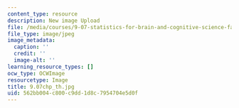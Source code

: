 ```yaml
---
content_type: resource
description: New image Upload
file: /media/courses/9-07-statistics-for-brain-and-cognitive-science-fall-2016/562bb004c800c9dd1d8c7954704e5d0f_9.07f16_th.jpg
file_type: image/jpeg
image_metadata:
  caption: ''
  credit: ''
  image-alt: ''
learning_resource_types: []
ocw_type: OCWImage
resourcetype: Image
title: 9.07chp_th.jpg
uid: 562bb004-c800-c9dd-1d8c-7954704e5d0f
---
```

